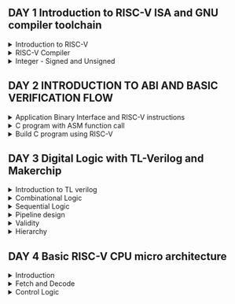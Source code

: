 ## DAY 1 Introduction to RISC-V ISA and GNU compiler toolchain

<details>
<summary>
Introduction to RISC-V
</summary>
RISC-V is an open-source instruction set architecture (ISA) designed with simplicity and versatility. It features a modular structure, enabling custom extensions for diverse applications. Its load-store memory model and compact register set streamline execution. Privilege levels ensure secure operation. RISC-V suits embedded systems to high-performance computing, fostering innovation through open collaboration and customization. It is a 64 bit architecture.

Applications to Hardware: There are 3 major steps of how an application can be run on hardware, which are as follows:

**Operating System:**

Interface between hardware and user.

**Compiler**

Converts the high level language to respective instruction set which are hardware specific such as MIPS, Intel or RISC-V. 

**Assembler**

Converts the output from compiler, to binary language which are further fed to the hardware.

The below figure shows detailed description:


![image](https://github.com/NharikaVulchi/ASIC_RISCV-_workshop/assets/83216569/a693e7e6-736a-4423-a8b1-4e3da4f9fc7d)


The detailed ISA can be found here   https://riscv.org/wp-content/uploads/2017/05/riscv-spec-v2.2.pdf
</details>


<details>
<summary>
RISC-V Compiler
</summary>
Let us start with a C program to find the sum of numbers from 1 to n. Code:


```

#include <stdio.h>

int main () {
	int i,sum = 0, n = 6;
	for (i = 1; i <=n; ++i) {
		sum += i;
	}
	printf("The sum of the number from 1 to %d is %d\n", n,sum);
	return 0;
	}
```

Use the below commands to compile and view the assembly code for the above C program:


```
riscv64-unknown-elf-gcc  -o <object_name.o> <filename.c>
riscv64-unknown-elf-objdump -d <object_name.o>
```

Below are the figure showing disassemble object file along with the main function:


![Screenshot from 2023-08-19 15-20-32](https://github.com/NharikaVulchi/ASIC_RISCV-_workshop/assets/83216569/5b6fc6c1-11aa-4655-88ad-237033912613)



![Screenshot from 2023-08-19 15-07-04](https://github.com/NharikaVulchi/ASIC_RISCV-_workshop/assets/83216569/1aa4afcd-3d4c-45da-ab2c-f6a7091e7043)


See the output using **spike**:

![image](https://github.com/NharikaVulchi/ASIC_RISCV-_workshop/assets/83216569/a75b9634-faa6-4fda-8410-ebf38fd993a2)

**lui** instruction : load upper immediate

![image](https://github.com/NharikaVulchi/ASIC_RISCV-_workshop/assets/83216569/f5b0e7f1-9af5-4502-9f6b-96b121ecd52a)

**spike-d** is used to debug. we can execute each instruction in detail and check the change in the register values accordingly in each step.

![image](https://github.com/NharikaVulchi/ASIC_RISCV-_workshop/assets/83216569/6fb52576-c1ee-4017-80b7-6999bcbaadf4)


**addi** command:

![image](https://github.com/NharikaVulchi/ASIC_RISCV-_workshop/assets/83216569/6ab1b5f4-b53d-4b53-8388-ea008558bffe)


</details>


<details>
<summary>
Integer - Signed and Unsigned
</summary>

**Integer Number Representation :**


Unsigned Numbers


Minimum value : 0


Maximum Value : 2^64 -1


![image](https://github.com/NharikaVulchi/ASIC_RISCV-_workshop/assets/83216569/d993ccfd-0ca6-4ca3-bda4-0fd4e0c5e445)

Negative numbers are represented using 2's complement representation:

![image](https://github.com/NharikaVulchi/ASIC_RISCV-_workshop/assets/83216569/d00de84e-956e-4e5b-ae9b-859f5be23000)


![image](https://github.com/NharikaVulchi/ASIC_RISCV-_workshop/assets/83216569/1caecc5b-b1cb-4a65-ac1a-096e402bc58e)


**Lab 1**

Highest unsigned number that can be represented by RISC-V:Consider the below code 


```
#include <stdio.h>
#include <math.h>
int main() {
unsigned long long int max = (unsigned long long int) (pow(2,64) -1);
printf("highest number represented by unsigned long long int is %llu\n", max);
return 0;
}
```


Ouput :


![image](https://github.com/NharikaVulchi/ASIC_RISCV-_workshop/assets/83216569/60e3ddf4-05e2-428f-b78a-5b00a6c5d5f5)


**Lab 2**


For the below code we expect the output to be a negative umber, but we get 0 because **unsigned** can not represent negative numbers


```
#include <stdio.h>
#include <math.h>
int main() {
unsigned long long int max = (unsigned long long int) (pow(2,64) * -1);
printf("highest number represented by unsigned long long int is %llu\n", max);
return 0;
}
```



![image](https://github.com/NharikaVulchi/ASIC_RISCV-_workshop/assets/83216569/95571c5c-e994-4e5f-9958-891272cf4faf)


**Lab 3**

Let us observe the highest and lowest number for signed integers:


```
#include <stdio.h>
#include <math.h>
int main() {
long long int max = (int) (pow(2,63) -1);
long long int min = (int) (pow(2,63) * -1);
printf("highest number represented by long long int is %lld\n", max);
printf("lowest number represented by long long int is %lld\n", min);
return 0;
```

Output:

![image](https://github.com/NharikaVulchi/ASIC_RISCV-_workshop/assets/83216569/1cd71d67-d462-4454-a928-1dc42c8056fb)


![image](https://github.com/NharikaVulchi/ASIC_RISCV-_workshop/assets/83216569/e16c77b8-2eed-4378-ae9c-f1836a01c405)


</details>

## DAY 2 INTRODUCTION TO ABI AND BASIC VERIFICATION FLOW

<details>
<summary>
Application Binary Interface and RISC-V instructions
</summary>
	
1. The application user can access the hardware resources using system calls, this is knows as the Application Binary Interface. This interface is done via the registers of the hardware.
2. RISC-V architecture provides this interface.
3. Length of the registers is given by **xlen** which can be 32 bit wide or 64 bit wide.
4. Number of registers are 32

**Registers in RISC-V 64 bit architecture**

Two ways to load data into register:


1. 64 bit data can be directly entered into the register
2. 64 bit data can be loaded into the memory


RISC-V is a **little endian** based memory addressing system. The MSB of the data sits to the leftmost bit in the register while storing the data.


![image](https://github.com/NharikaVulchi/ASIC_RISCV-_workshop/assets/83216569/218b1a02-a324-48ad-bc57-dd99349aa4c9)


**Load Instruction** 

1. All the instructions are 32 bit wide.
2. The **ld** instruction loads the immediate double word value into a register
![image](https://github.com/NharikaVulchi/ASIC_RISCV-_workshop/assets/83216569/1e716672-eaed-4f3f-8f11-2928b8440f65)


**Add instruction**

Add the contents of specified registers and stores into the source register. The instruction used is **add**

![image](https://github.com/NharikaVulchi/ASIC_RISCV-_workshop/assets/83216569/0c88d6b1-79e3-45f4-a367-094cf6440b22)


**Store instruction**

Stores doubleword back to memory. Syntax and example is shown below using **sd** instruction.


![image](https://github.com/NharikaVulchi/ASIC_RISCV-_workshop/assets/83216569/c27c6e75-ff46-40a4-b969-c2c1c2bb2802)


**Base integer instructions**

1. Instructions which work on signed and unsigned 64 bit integers.
2. These are the part of RISCVI core.
3. Types:
   		1. R-type: Instructions that operates on registers

   
   		2. I-type: Instructions that operate on immediate value

   
   		3. S-type : Instructions that involve storing back to memory


5 Bits are utilized to represent the register address in an instruction, so we have a total of 2^5 which is 32 number of registers in RISC-V.

**Each register has a specific ABI code to access it**. This is shown in the below figure


![image](https://github.com/NharikaVulchi/ASIC_RISCV-_workshop/assets/83216569/e07adae8-5dc3-4e21-bb9e-9a86fe99866c)
</details>


<details>
<summary>
C program with ASM function call
</summary>
Following is the flowchart representing the Assembly code for sum of numbers

![image](https://github.com/NharikaVulchi/ASIC_RISCV-_workshop/assets/83216569/1140d3de-e995-4d4f-93ba-94895fd0a524)

We try to use **main** from C program to load the required values to the ASM code 

**C code:**

```
#include <stdio.h>

extern int load(int x, int y);

int main() {
	int result=0;
	int count = 9;
	result = load(0x0, count+1);.global load
	printf("Sum of number 1 to %d is %d\n", count,result);
}
```


**ASM code:**


```
.section .text
.global load
.type load, @function

load:
	add	a4,a0,zero
	add	a2,a0,a1
	add	a3,a0,zero
loop:
	add	a4,a3,a4
	addi	a3,a3,1
	blt	a3,a2,loop
	add	a0,a4,zero
	ret
```


**Output:**

![image](https://github.com/NharikaVulchi/ASIC_RISCV-_workshop/assets/83216569/9b542751-14d1-48d4-8d50-854a4d0d0e36)


**Lab works:**

![Screenshot from 2023-08-20 10-43-02](https://github.com/NharikaVulchi/ASIC_RISCV-_workshop/assets/83216569/bc51d090-a383-4d2b-a33c-0f6544241d1f)


![Screenshot from 2023-08-20 10-43-23](https://github.com/NharikaVulchi/ASIC_RISCV-_workshop/assets/83216569/379f1f1c-29d5-491f-b235-7ff104606895)

![Screenshot from 2023-08-20 10-46-46](https://github.com/NharikaVulchi/ASIC_RISCV-_workshop/assets/83216569/f77442e5-5f99-4964-a88f-ef768520be9e)


</details>

<details>

<summary>
Build C program using RISC-V
</summary>

We use the **rv32im.sh** file to view the following result and binary file which is sent to the CPU:

![image](https://github.com/NharikaVulchi/ASIC_RISCV-_workshop/assets/83216569/60b980f4-596d-4a65-ba76-a00a1bb7e7c4)

</details>


## DAY 3 Digital Logic with TL-Verilog and Makerchip

<details>
<summary>
Introduction to TL verilog
</summary>

 
TL Verilog introduces new abstractions that allow designers to describe circuits in a more abstract and concise manner while still maintaining a clear connection to the underlying hardware. Key features of TL verilog includes:
1. Pipeline Abstractions: TL Verilog introduces the concept of pipelines, which are easy-to-define sequences of operations. This abstraction makes it simpler to describe complex pipelined circuits without having to manually manage all the stages and their interactions.
2. Modular Arithmetic: TL Verilog provides built-in support for modular arithmetic, making it easier to handle wraparound behavior often found in digital circuits.
3. Predicated Execution: TL Verilog allows operations to be conditionally executed based on a predicate. This helps in designing circuits that depend on certain conditions before proceeding with an operation.
4. Synchronous and Combinational Blocks: TL Verilog introduces two types of blocks: synchronous and combinational. Synchronous blocks represent clocked logic, while combinational blocks represent combinational logic. This separation makes the design intent clearer.
5. Testbenches and Verification: TL Verilog simplifies the process of creating testbenches for simulation and verification. The higher level of abstraction often results in more concise and understandable testbench code.
6. Automatic Pipelining: The TL Verilog compiler automatically infers pipeline stages based on the code structure. This helps in achieving better performance with minimal effort from the designer.
7. Data Types: TL Verilog introduces new data types like queue and stack, which simplify the description of data movement and storage within circuits.
8. Higher Abstraction Level: TL Verilog enables designers to describe the intended behavior of the circuit more directly, often in a way that's closer to their intuitive understanding of the problem.
</details>

<details>
<summary>
Combinational Logic
</summary>
Combinational logic deals with the manipulation of binary inputs to produce binary outputs based on a predefined logical function. It involves designing circuits that perform specific operations without any memory or feedback. The outputs of combinational logic circuits depend solely on the current inputs, and there is no concept of past states influencing the current behavior.

Key concepts include Logic gates, truth tables, boolean algebra, multiplexers, encoders, decoders and logic expressions.

**LABS**


**Example 1: Pythagoras theorem**

![image](https://github.com/NharikaVulchi/ASIC_RISCV-_workshop/assets/83216569/183e4324-7844-48f3-b46c-5041a15c640e)


**Example 2: inverter**

![image](https://github.com/NharikaVulchi/ASIC_RISCV-_workshop/assets/83216569/1dac5a92-1577-4289-9743-d47301735689)


**Example 3: XOR gate**

![image](https://github.com/NharikaVulchi/ASIC_RISCV-_workshop/assets/83216569/90ace840-badd-43fa-993d-670e0123e3fe)


**Example 4: Addition**

![image](https://github.com/NharikaVulchi/ASIC_RISCV-_workshop/assets/83216569/1251264a-11b6-4115-aa96-51c360144583)


**Example 5: Multiplexer**

![image](https://github.com/NharikaVulchi/ASIC_RISCV-_workshop/assets/83216569/9ed8f938-ba1a-4612-b284-7ebf7c869b40)


![image](https://github.com/NharikaVulchi/ASIC_RISCV-_workshop/assets/83216569/dab3cb4d-d4aa-439e-94a8-32955e20d579)


**Example 6: Calculator**

![image](https://github.com/NharikaVulchi/ASIC_RISCV-_workshop/assets/83216569/2fe821c6-d056-4b67-a330-1f5ae28462a4)


</details>

<details>
<summary>
Sequential Logic
</summary>

**Sequenced by a clock signal.**

The cicuit enters a known state in response to a reset signal.


![image](https://github.com/NharikaVulchi/ASIC_RISCV-_workshop/assets/83216569/8fc25c8e-faf7-4993-9829-5c94b0bd8579)

**Free running counter : Fibonacci Series**

![image](https://github.com/NharikaVulchi/ASIC_RISCV-_workshop/assets/83216569/c514b6ec-acd7-4d54-a511-30e196a25076)

**Sequential Calculator :**

![image](https://github.com/NharikaVulchi/ASIC_RISCV-_workshop/assets/83216569/8e036851-31b9-43e2-907d-9010288802d3)


</details>
<details>
<summary>
Pipeline design
</summary>

Pipeline divides the execution into a specific number of stages.


![image](https://github.com/NharikaVulchi/ASIC_RISCV-_workshop/assets/83216569/b8a7bf3c-8cd7-440f-845b-378d8b1e9a2a)


![image](https://github.com/NharikaVulchi/ASIC_RISCV-_workshop/assets/83216569/10b60931-973e-4421-a6f7-81a08c5fe165)


Pipeline computation can increase the clock frequency.

**Identifiers**

![image](https://github.com/NharikaVulchi/ASIC_RISCV-_workshop/assets/83216569/bd30b81e-ae16-416d-8555-34195879e251)

**Lab on Cycle calculator with 1 stage pipeline**

![image](https://github.com/NharikaVulchi/ASIC_RISCV-_workshop/assets/83216569/9f150f3b-bbac-4378-8370-8fa847a8513f)

</details>

<details>
<summary>
Validity
</summary>
Validity helps us to decode to see the signals which computes values inside a pipeline. 

	
This provides cleaner design, easier debug, better error debugging.


 When we know the instant of when a flip flop holds a meaningful value , we can improve the frequency of clock and hence save power.

 ![image](https://github.com/NharikaVulchi/ASIC_RISCV-_workshop/assets/83216569/c53a29ac-5a65-42aa-aec9-30618b49e293)


 **Lab 1** Calculating total distance using **valid** signal

 ![image](https://github.com/NharikaVulchi/ASIC_RISCV-_workshop/assets/83216569/6a0d8e75-5a3b-4671-9cc0-05ed961018fe)


**Lab 2** Calculator with **valid**

![image](https://github.com/NharikaVulchi/ASIC_RISCV-_workshop/assets/83216569/40eeebc0-c998-4caa-bf6c-aed5433530b8)


**Lab 3** Calculator with memory and recall

![image](https://github.com/NharikaVulchi/ASIC_RISCV-_workshop/assets/83216569/934d43ca-f88f-4ac7-b544-187c840c436a)


![image](https://github.com/NharikaVulchi/ASIC_RISCV-_workshop/assets/83216569/b5e3445b-c788-45bf-9281-c8a8791ef8ba)


</details>

<details>
<summary>
Hierarchy
</summary>

**Conway's game of life**

![image](https://github.com/NharikaVulchi/ASIC_RISCV-_workshop/assets/83216569/99c4f653-bc04-4483-9255-b9f9151579bb)


</details>


## DAY 4 Basic RISC-V CPU micro architecture


<details>
<summary>
Introduction
</summary>

**CPU Microarchitecture**

1. PC is a pointer which points to the Instruction Memory
2. **Dec** decodes the instruction generated
3. Branch instructions have a offset immediate value which is sent to MUX
4. Adder computes next PC with the given offset value
5. **RF** and **RD** are the two source registers for arithmetic instructions
6. **DMem** is data memory
7. **ALU** performs the operation on the intruction.
8. **ld** instruction access the **DMem** and brings the data

![image](https://github.com/NharikaVulchi/ASIC_RISCV-_workshop/assets/83216569/fd077199-3002-40b4-a4c5-9745e4b838f9)

</details>


<details>
<summary>
Fetch and Decode
</summary>

Processor is designed in three steps:
1. Fetch
2. Decode
3. Execute


We implement the below CPU :


![image](https://github.com/NharikaVulchi/ASIC_RISCV-_workshop/assets/83216569/deff1229-b196-4806-82da-dbd1586fe04a)

**LAB 1 PC**


1. PC is incremented to the next instruction after each execution
2. PC in RISC-V is a 32 bit register, which is byte addressable , so we increment it by 4 to move to the next instruction, since instructions are also 32-bit
   

![image](https://github.com/NharikaVulchi/ASIC_RISCV-_workshop/assets/83216569/97879317-6ed1-4a4f-8dbf-2b9ed5d6714b)


Below code is consdiered for designing PC 


```
|cpu
      @0
         $reset = *reset;
         
         $pc[31:0] = >>1$reset ? 32'b0 : >>1$pc + 32'd4;
```         


Implementation in makerchip:


![image](https://github.com/NharikaVulchi/ASIC_RISCV-_workshop/assets/83216569/e9c2d453-cb98-4a90-9a4d-509e75d30614)


![image](https://github.com/NharikaVulchi/ASIC_RISCV-_workshop/assets/83216569/a10dfab3-efc8-4117-af8b-c80eb7455c63)

**LAB 2 Fetch instruction**

Fetches the instruction from Instruction Memory and gives to the Decoder


![image](https://github.com/NharikaVulchi/ASIC_RISCV-_workshop/assets/83216569/61544c1a-6015-4bec-a026-05201cf79c72)

Code:

```
|cpu
  @0
     $reset = *reset;
     $pc[31:0] = >>1$reset ? 0 : (>>1$pc + 32'd4);
  
  @1 
     $imem_rd_addr[M4_IMEM_INDEX_CNT-1:0] = $pc[M4_IMEM_INDEX_CNT+1:2];
     $imem_rd_en = !$reset;
     $instr[31:0] = $imem_rd_data[31:0];
     
  ?$imem_rd_en
     @1
        $imem_rd_data[31:0] = imem[$imem_rd_addr]$instr;
```


![image](https://github.com/NharikaVulchi/ASIC_RISCV-_workshop/assets/83216569/c9fe82fb-4877-4073-bcf2-518ab324f353)


**Instruction decode**

Type of instruction is decided by the opdcode of the instruction.There are 6 instructions type in RISC-V :

1. Register (R) type
2. Immediate (I) type
3. Store (S) type
4. Branch (B) type
5. Upper immediate (U) type
6. Jump (J) type


![image](https://github.com/NharikaVulchi/ASIC_RISCV-_workshop/assets/83216569/71de7b79-4b1c-402a-b36b-9488f123f061)

**LAB 3 Instruction Type Decode Logic:**


```
@1
         $is_u_instr = $instr[6:2] ==? 5'b0x101;
         
         $is_s_instr = $instr[6:2] ==? 5'b0100x;
         
         $is_r_instr = $instr[6:2] ==? 5'b01011 ||
                       $instr[6:2] ==? 5'b011x0 ||
                       $instr[6:2] ==? 5'b10100;
         
         $is_j_instr = $instr[6:2] ==? 5'b11011;
         
         $is_i_instr = $instr[6:2] ==? 5'b0000x ||
                       $instr[6:2] ==? 5'b001x0 ||
                       $instr[6:2] ==? 5'b11001;
         
         $is_b_instr = $instr[6:2] ==? 5'b11000;
```


![image](https://github.com/NharikaVulchi/ASIC_RISCV-_workshop/assets/83216569/82433378-8e70-419f-b372-d465e390d4e1)


**LAB 4 Decode Immediate Part of the Instruction:**

We take the immediate value from the instruction based on the type of instruction given in the below table. We use the concatenation operator to fetch the bits in the immediate value.


![image](https://github.com/NharikaVulchi/ASIC_RISCV-_workshop/assets/83216569/eef79df6-b136-4728-9fef-53680ea7750e)

Code:

```
 $imm[31:0] = $is_i_instr ? {{21{$instr[31]}}, $instr[30:20]} :
	$is_s_instr ? {{21{$instr[31]}}, $instr[30:25], $instr[11:7]} :
	$is_b_instr ? {{20{$instr[31]}}, $instr[7], $instr[30:25], $instr[11:8], 1'b0} :
	$is_u_instr ? {$instr[31:12], 12'b0} :
	$is_j_instr ? {{12{$instr[31]}}, $instr[19:12], $instr[20], $instr[30:21], 1'b0} :
                                    32'b0;
```


![image](https://github.com/NharikaVulchi/ASIC_RISCV-_workshop/assets/83216569/7ecc5aee-cc4f-4622-979b-cd1f8176d544)


**LAB 5 Decode instruction based on Instruction Type**

Code:

```
// Instruction field decode based on type
         $rs2_valid = $is_r_instr || $is_s_instr || $is_b_instr;
         ?$rs2_valid
            $rs2[4:0] = $instr[24:20];
            
         $rs1_valid = $is_r_instr || $is_i_instr || $is_s_instr || $is_b_instr;
         ?$rs1_valid
            $rs1[4:0] = $instr[19:15];
         
         $funct3_valid = $is_r_instr || $is_i_instr || $is_s_instr || $is_b_instr;
         ?$funct3_valid
            $funct3[2:0] = $instr[14:12];
            
         $funct7_valid = $is_r_instr ;
         ?$funct7_valid
            $funct7[6:0] = $instr[31:25];
            
         $rd_valid = $is_r_instr || $is_i_instr || $is_u_instr || $is_j_instr;
         ?$rd_valid
            $rd[4:0] = $instr[11:7];
```


![image](https://github.com/NharikaVulchi/ASIC_RISCV-_workshop/assets/83216569/0cb6ae76-fc56-4bda-b9a9-98a1532ab0bd)


**LAB 6 Decode individual Instruction**

Code:

```
   // Individual Instruction decode
         $dec_bits[10:0] = {$funct7[5], $funct3, $opcode};
         $is_beq = $dec_bits ==? 11'bx_000_1100011;
         $is_bne = $dec_bits ==? 11'bx_001_1100011;
         $is_blt = $dec_bits ==? 11'bx_100_1100011;
         $is_bge = $dec_bits ==? 11'bx_101_1100011;
         $is_bltu = $dec_bits ==? 11'bx_110_1100011;
         $is_bgeu = $dec_bits ==? 11'bx_111_1100011;
         $is_addi = $dec_bits ==? 11'bx_000_0010011;
         $is_add = $dec_bits ==? 11'b0_000_0110011;
```



![image](https://github.com/NharikaVulchi/ASIC_RISCV-_workshop/assets/83216569/b4fba7d0-cd09-40bf-8b9f-8d4c311d13f9)


</details>



<details>
<summary>
Control Logic
</summary>

**LAB 1 Register file read**

After we decode the instruction we read the data from the register files into ALU to faciliate the ALU operation on the registers.

The below figure shows a register file with **read_enable** and **data_output** registers.We map the address of the data registers to be read from the source registers we get from the instruction decode stage.



![image](https://github.com/NharikaVulchi/ASIC_RISCV-_workshop/assets/83216569/eeabc266-b35d-4eed-811b-439c7c8c429c)


We assign the **src1_value** and **src2_value** to the output data from the register files

![image](https://github.com/NharikaVulchi/ASIC_RISCV-_workshop/assets/83216569/1dae8967-d24e-42cd-ba64-f6473562c5c7)



Code:

```
$rf_wr_en = 1'b0;
$rf_wr_index[4:0] = 5'b0;
$rf_wr_data[31:0] = 32'b0;
$rf_rd_en1 = $rs1_valid;
$rf_rd_index1[4:0] = $rs1;
$rf_rd_en2 = $rs2_valid;
$rf_rd_index2[4:0] = $rs2;

//assigning values
$src1_value[31:0] = $rf_rd_data1; 
$src2_value[31:0] = $rf_rd_data2;
```

![image](https://github.com/NharikaVulchi/ASIC_RISCV-_workshop/assets/83216569/18034dd4-49d3-41a3-b650-c900b92bbe83)



**LAB 2 ALU Operations**


We consider two operations **add** and **addi** 

 ![image](https://github.com/NharikaVulchi/ASIC_RISCV-_workshop/assets/83216569/7bc1708e-7413-45e0-aa93-24cfd21c6a8a)

Code:

```
$result[31:0] = $is_addi ? $src1_value + $imm :
                         $is_add ? $src1_value + $src2_value :
                         32'bx ;
```

![image](https://github.com/NharikaVulchi/ASIC_RISCV-_workshop/assets/83216569/2d3f95ec-f7e2-4894-aa69-8ab4ca4cf691)



**LAB 3 Register File Write**

After the ALU operation we store the values back into the resgister file. Below figure gives the detailed description.


![image](https://github.com/NharikaVulchi/ASIC_RISCV-_workshop/assets/83216569/f2fb3384-ac6e-4985-b3f8-102cfd6473de)

Code

```
$rf_wr_en = $rd_valid && $rd != 5'b0;
$rf_wr_index[4:0] = $rd;
$rf_wr_data[31:0] = $result;
```


![image](https://github.com/NharikaVulchi/ASIC_RISCV-_workshop/assets/83216569/5a1fd8a4-144f-46c7-bd1a-dfa9b13536dd)


**ARRAY**

Arrays are typically implemented using a combination of registers and memory. Arrays can be stored in memory, where each element is stored at a specific memory address. The processor can use load and store instructions to access these elements. For example, you might load an element from an array in memory into a register, perform operations on it, and then store the result back into memory.

read operation  involves, read_enable and read_index signals 
write operation involves write_enable, write_index and write_data


![image](https://github.com/NharikaVulchi/ASIC_RISCV-_workshop/assets/83216569/39e87031-64d9-43bf-a643-bd199b96ae95)

**CPU reads the instructions that are written in the previous cylce**

![image](https://github.com/NharikaVulchi/ASIC_RISCV-_workshop/assets/83216569/8ef1f0cb-ae1e-4708-852c-532172255851)


**Branch Instructions**


</details>
















